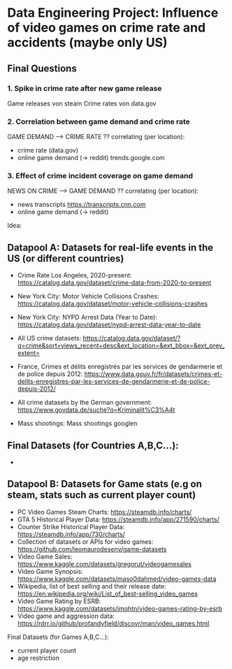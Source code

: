 # Data Engineering Project: Influence of video games on crime rate and accidents (maybe only US)

## Final Questions
### 1. Spike in crime rate after new game release
Game releases von steam
Crime rates von data.gov

### 2. Correlation between game demand and crime rate
GAME DEMAND --> CRIME RATE ??
correlating (per location):
- crime rate (data.gov)
- online game demand (-> reddit)
trends.google.com

### 3. Effect of crime incident coverage on game demand
NEWS ON CRIME --> GAME DEMAND ??
correlating (per location):
- news transcripts https://transcripts.cnn.com
- online game demand (-> reddit)


Idea:

## Datapool A: Datasets for real-life events in the US (or different countries)
- ⁠Crime Rate Los Angeles, 2020-present: https://catalog.data.gov/dataset/crime-data-from-2020-to-present
- ⁠New York City: Motor Vehicle Collisions Crashes: https://catalog.data.gov/dataset/motor-vehicle-collisions-crashes
- New York City: NYPD Arrest Data (Year to Date): https://catalog.data.gov/dataset/nypd-arrest-data-year-to-date
- ⁠All US crime datasets: https://catalog.data.gov/dataset/?q=crime&sort=views_recent+desc&ext_location=&ext_bbox=&ext_prev_extent=
- France, Crimes et délits enregistrés par les services de gendarmerie et de police depuis 2012: https://www.data.gouv.fr/fr/datasets/crimes-et-delits-enregistres-par-les-services-de-gendarmerie-et-de-police-depuis-2012/
- ⁠All crime datasets by the German government: https://www.govdata.de/suche?q=Kriminalit%C3%A4t

- Mass shootings: Mass shootings googlen

Final Datasets (for Countries A,B,C...):
- 
- 

## Datapool B: Datasets for Game stats (e.g on steam, stats such as current player count)
- ⁠PC Video Games Steam Charts: https://steamdb.info/charts/
- GTA 5 Historical Player Data: https://steamdb.info/app/271590/charts/
- Counter Strike Historical Player Data: https://steamdb.info/app/730/charts/
- ⁠Collection of datasets or APIs for video games: https://github.com/leomaurodesenv/game-datasets
- ⁠Video Game Sales: https://www.kaggle.com/datasets/gregorut/videogamesales
- ⁠Video Game Synopsis: https://www.kaggle.com/datasets/maso0dahmed/video-games-data
- ⁠Wikipedia, list of best selling and their release date: https://en.wikipedia.org/wiki/List_of_best-selling_video_games
- ⁠Video Game Rating by ESRB: https://www.kaggle.com/datasets/imohtn/video-games-rating-by-esrb
- Video game and aggression data: https://rdrr.io/github/profandyfield/discovr/man/video_games.html

Final Datasets (for Games A,B,C...):
- current player count
- age restriction
